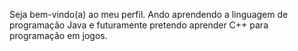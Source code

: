 Seja bem-vindo(a) ao meu perfil. 
Ando aprendendo a linguagem de programação Java e futuramente pretendo aprender C++ para programação em jogos.

